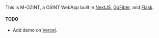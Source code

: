 This is M-OZINT, a OSINT WebApp built in [NextJS](https://nextjs.org/), [GoFiber](https://gofiber.io/), and [Flask](https://flask.palletsprojects.com/).



#### TODO
- Add demo on [Vercel](https://vercel.com/).